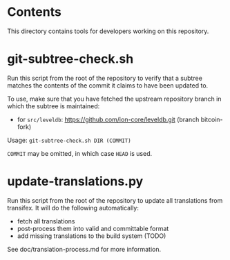 Contents
========
This directory contains tools for developers working on this repository.

git-subtree-check.sh
====================

Run this script from the root of the repository to verify that a subtree matches the contents of
the commit it claims to have been updated to.

To use, make sure that you have fetched the upstream repository branch in which the subtree is
maintained:
* for `src/leveldb`: https://github.com/ion-core/leveldb.git (branch bitcoin-fork)

Usage: `git-subtree-check.sh DIR (COMMIT)`

`COMMIT` may be omitted, in which case `HEAD` is used.

update-translations.py
======================

Run this script from the root of the repository to update all translations from transifex.
It will do the following automatically:

- fetch all translations
- post-process them into valid and committable format
- add missing translations to the build system (TODO)

See doc/translation-process.md for more information.
